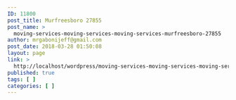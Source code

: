 ```yaml
---
ID: 11800
post_title: Murfreesboro 27855
post_name: >
  moving-services-moving-services-moving-services-murfreesboro-27855
author: mrgabonijeff@gmail.com
post_date: 2018-03-28 01:50:08
layout: page
link: >
  http://localhost/wordpress/moving-services-moving-services-moving-services-murfreesboro-27855/
published: true
tags: [ ]
categories: [ ]
---
```

